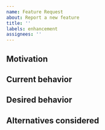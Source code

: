```yaml
---
name: Feature Request
about: Report a new feature
title: ''
labels: enhancement
assignees: ''
---
```


<!--
NOTE: If this is a feature specifically related to the parsing of types, e.g.,
supporting `some-new+type-syntax` (within curly brackets) in:

/**
 * @param {some-new+type-syntax} myName
 */

...then please file instead at https://github.com/jsdoctypeparser/jsdoctypeparser/issues/
-->

## Motivation

<!-- What would be the purpose of this new feature? -->

## Current behavior

<!-- If this is to enhance an existing rule, how does the rule
   currently behave in regard to the new changes? -->

## Desired behavior

<!-- What would you like to see happen instead? -->

## Alternatives considered

<!-- For any alternatives you have considered -->
